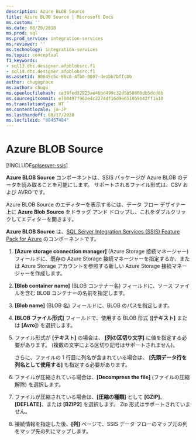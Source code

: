 ```yaml
---
description: Azure BLOB Source
title: Azure BLOB Source | Microsoft Docs
ms.custom: ''
ms.date: 08/20/2018
ms.prod: sql
ms.prod_service: integration-services
ms.reviewer: ''
ms.technology: integration-services
ms.topic: conceptual
f1_keywords:
- sql13.dts.designer.afpblobsrc.f1
- sql14.dts.designer.afpblobsrc.f1
ms.assetid: 80645c5c-88c8-4fb0-8607-de1bb7bffcbb
author: chugugrace
ms.author: chugu
ms.openlocfilehash: ce39fed32923ae46bd499c32d5b58660db5dcd8b
ms.sourcegitcommit: e700497f962e4c2274df16d9e651059b42ff1a10
ms.translationtype: HT
ms.contentlocale: ja-JP
ms.lasthandoff: 08/17/2020
ms.locfileid: "88457484"
---
```

# <a name="azure-blob-source"></a>Azure BLOB Source

[!INCLUDE[sqlserver-ssis](../../includes/applies-to-version/sqlserver-ssis.md)]


  **Azure BLOB Source** コンポーネントは、SSIS パッケージが Azure BLOB のデータを読み取ることを可能にします。 サポートされるファイル形式は、CSV および AVRO です。
  
  Azure BLOB Source のエディターを表示するには、データ フロー デザイナー上に **Azure Blob Source** をドラッグ アンド ドロップし、これをダブルクリックしてエディターを開きます。  
  
 **Azure BLOB Source** は、[SQL Server Integration Services (SSIS) Feature Pack for Azure](../../integration-services/azure-feature-pack-for-integration-services-ssis.md) のコンポーネントです。  
  
1.  **[Azure storage connection manager]** (Azure Storage 接続マネージャー) フィールドに、既存の Azure Storage 接続マネージャーを指定するか、または Azure Storage アカウントを参照する新しい Azure Storage 接続マネージャーを作成します。  
  
2.  **[Blob container name]** (BLOB コンテナー名) フィールドに、ソース ファイルを含む BLOB コンテナーの名前を指定します。  
  
3.  **[Blob name]** (BLOB 名) フィールドに、BLOB のパスを指定します。  
  
4.  **[BLOB ファイル形式]** フィールドで、使用する BLOB 形式 (**[テキスト]** または **[Avro]**) を選択します。  
  
5.  ファイル形式が **[テキスト]** の場合は、 **[列の区切り文字]** に値を指定する必要があります。 (複数の文字による区切り記号はサポートされません)。

    さらに、ファイルの 1 行目に列名が含まれている場合は、 **[先頭データ行を列名として使用する]** も指定する必要があります。

6.  ファイルが圧縮されている場合は、**[Decompress the file]** (ファイルの圧縮解除) を選択します。

7.  ファイルが圧縮されている場合は、**[圧縮の種類]** として **[GZIP]**、**[DEFLATE]**、または **[BZIP2]** を選択します。 Zip 形式はサポートされていません。
  
8.  接続情報を指定した後、**[列]** ページで、SSIS データ フローのマップ元の列をマップ先の列にマップします。  
  
  
